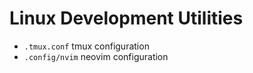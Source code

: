# Linux Development Utilities
- `.tmux.conf` tmux configuration
- `.config/nvim` neovim configuration
 
